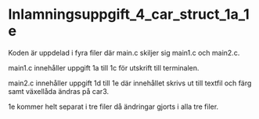 # Inlamningsuppgift_4_car_struct_1a_1e

Koden är uppdelad i fyra filer där main.c skiljer sig main1.c och main2.c.

main1.c innehåller uppgift 1a till 1c för utskrift till terminalen.

main2.c innehåller uppgift 1d till 1e där innehållet skrivs ut till textfil och färg samt växellåda ändras på car3.

1e kommer helt separat i tre filer då ändringar gjorts i alla tre filer. 
